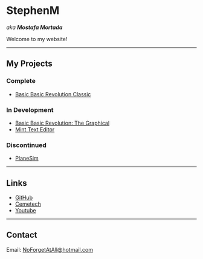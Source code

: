 # StephenM

*aka **Mostafa Mortada***

Welcome to my website!

---

## My Projects

### Complete

- [Basic Basic Revolution Classic](https://ceme.tech/t19545)

### In Development

- [Basic Basic Revolution: The Graphical](https://ceme.tech/t19568)
- [Mint Text Editor](https://github.com/StephenMortada/Mint)

### Discontinued

- [PlaneSim](https://ceme.tech/t19487)

---

## Links

- [GitHub](https://www.github.com/StephenMortada)
- [Cemetech](https://www.cemetech.net/users/StephenM)
- [Youtube](https://www.youtube.com/@stephenmortada)

---

## Contact

Email: <NoForgetAtAll@hotmail.com>
